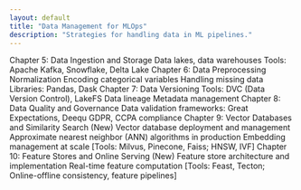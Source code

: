 ```yaml
---
layout: default
title: "Data Management for MLOps"
description: "Strategies for handling data in ML pipelines."
---
```


<link rel="stylesheet" href="{{ '/assets/css/section-academic.css' | relative_url }}">

Chapter 5: Data Ingestion and Storage
Data lakes, data warehouses
Tools: Apache Kafka, Snowflake, Delta Lake
Chapter 6: Data Preprocessing
Normalization
Encoding categorical variables
Handling missing data
Libraries: Pandas, Dask
Chapter 7: Data Versioning
Tools: DVC (Data Version Control), LakeFS
Data lineage
Metadata management
Chapter 8: Data Quality and Governance
Data validation frameworks: Great Expectations, Deequ
GDPR, CCPA compliance
Chapter 9: Vector Databases and Similarity Search (New)
Vector database deployment and management
Approximate nearest neighbor (ANN) algorithms in production
Embedding management at scale
[Tools: Milvus, Pinecone, Faiss; HNSW, IVF]
Chapter 10: Feature Stores and Online Serving (New)
Feature store architecture and implementation
Real-time feature computation
[Tools: Feast, Tecton; Online-offline consistency, feature pipelines]

<script>
  // Navigation variables - no previous for index
  window.prevSection = "/content/handbooks/foundation-models/section1/";
  window.nextSection = "/content/handbooks/foundation-models/section3/";
</script>

<script src="{{ '/assets/js/section-academic.js' | relative_url }}"></script>
